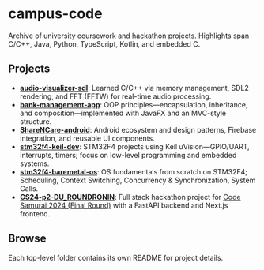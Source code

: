 # campus-code
Archive of university coursework and hackathon projects. Highlights span C/C++, Java, Python, TypeScript, Kotlin, and embedded C.

## Projects
- **[audio-visualizer-sdl](audio-visualizer-sdl/)**: Learned C/C++ via memory management, SDL2 rendering, and FFT (FFTW) for real-time audio processing.
- **[bank-management-app](bank-management-app/)**: OOP principles—encapsulation, inheritance, and composition—implemented with JavaFX and an MVC-style structure.
- **[ShareNCare-android](ShareNCare-android/)**: Android ecosystem and design patterns, Firebase integration, and reusable UI components.
- **[stm32f4-keil-dev](stm32f4-keil-dev/)**: STM32F4 projects using Keil uVision—GPIO/UART, interrupts, timers; focus on low-level programming and embedded systems.
- **[stm32f4-baremetal-os](https://github.com/meunaught/stm32f4-baremetal-os/tree/cfb54eefe121bb3d7dba6f357befdcc1272360ce)**: OS fundamentals from scratch on STM32F4; Scheduling, Context Switching, Concurrency & Synchronization, System Calls.
- **[CS24-p2-DU_ROUNDRONIN](https://github.com/meunaught/CS24-p2-DU_ROUNDRONIN/tree/26beee3c8a04d71f02eb419ff30bdb1f28f0976b)**: Full stack hackathon project for [Code Samurai 2024 (Final Round)](https://codesamuraibd.net/) with a FastAPI backend and Next.js frontend.

## Browse
Each top-level folder contains its own README for project details.
